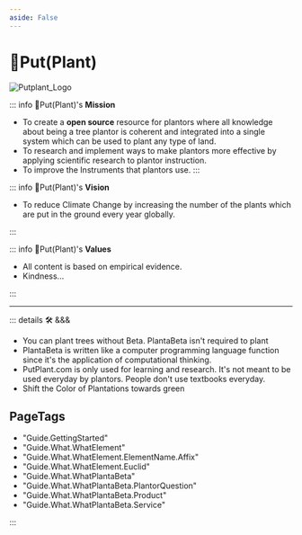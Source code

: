 ```yaml
---
aside: False
---
```


# 🔷<beta>Put(<eko>Plant</eko>)</beta>

![Putplant_Logo](/Putplant_Logo.png)
<!-- 
## 🔷<beta>Put(<eko>Tree</eko>)</beta>, 🔷<beta>Put(<eko>Shrub</eko>)</beta>, 🔷<beta>Put(<eko>Flower</eko>)</beta>, 🔷<beta>Put(<eko>Moss</eko>)</beta>, 🔷<beta>Put(<eko>Bulb</eko>)</beta>, 🔷<beta>Put(<eko>Root</eko>)</beta>, 🔷<beta>Put(<eko>Meadow</eko>)</beta> -->

<!-- ::: details What does 🔷<beta>Put(<eko>Plant</eko>)</beta>

## Etymology of 🔷<beta>Put(<eko>Plant</eko>)</beta>

### Colors

- <beta>Blue</beta> for 🔷<beta>Beta</beta>
- <eko>Green</eko> for 🟩<eko>Eko</eko>

### Brackets <beta>()</beta>

Also known as Parenthesis

Value

Computer Science

Function

Method

### <beta>Put</beta>

Verb

- "<beta>put</beta> in the ground"
- "<beta>put</beta> in place"
- in<beta>put</beta>
- out<beta>put</beta>
- <beta>put</beta>ative
- "<beta>put</beta> forth as an idea"
- Shot <beta>Put</beta>
- "<beta>put</beta> to sleep"
- "<beta>put</beta> to rest"
- "<beta>put</beta> a plan together"
- "<beta>put</beta> down"
- "<beta>put</beta> in your thoughts"
- "<beta>put</beta> out of place"
- "<beta>put</beta> it over there"
- "<beta>put</beta> your hands up"
- "<beta>put</beta> it on that"
- "<beta>put</beta> it out of your mind"
- "<beta>put</beta> your sights on ..."
- "<beta>Put</beta> it back!"
- "<beta>put</beta> off course"

### <eko>Plant</eko>

Noun

- "This organism belongs to the <eko>Plantae</eko> kingdom"
- <eko>Phyto</eko>biology
- Cosmetic Im<eko>plant</eko>
- House <eko>Plant</eko>
- Potted <eko>Plant</eko>
- "newly planted <eko>plant</eko>"
- ""

::: -->

::: info 🔷<beta>Put(<eko>Plant</eko>)</beta>'s **Mission**

- To create a **open source** resource for plantors where all knowledge about being a tree plantor is coherent and integrated into a single system which can be used to plant any type of land.
- To research and implement ways to make plantors more effective by applying scientific research to plantor instruction.
- To improve the Instruments that plantors use.
:::

::: info 🔷<beta>Put(<eko>Plant</eko>)</beta>'s **Vision**

- To reduce Climate Change by increasing the number of the plants which are put in the ground every year globally.

:::

::: info 🔷<beta>Put(<eko>Plant</eko>)</beta>'s **Values**

- All content is based on empirical evidence.
- Kindness...

:::

<!-- ::: tip 💡 New to Planting?
Find out [how trees are planted](/guide/What/WhatTreePlanting) in Canada
::: -->

<!-- ## Why use 🔷<beta>Put(<eko>Plant</eko>)</beta>?

### A Flexible System

Flexibility gives systems resilience, they are able to return quickly to a previous good condition after problems.

### A Progressive System

🔷<beta>Put(<eko>Plant</eko>)</beta> is a "progressive" system, meaning that Planbeta grows with your planting experience. If you're a Novice Plantor, then 🔷<beta>Put(<eko>Plant</eko>)</beta>'s library of reference material, guides, tests and video tutorials (🛠 coming soon!) will help you to learn how to be a plantor without becoming overwhelmed in your first week on the job.

If you're an Experienced Plantor, then 🔷<beta>Put(<eko>Plant</eko>)</beta> gives you the resources to find and Cover your knowledge gaps, so that you can unlock your full planting potential.

### A Community System

🔷<beta>Put(<eko>Plant</eko>)</beta> combines the best practices of the Planting Industry to offer the most robust and plantor friendly plantor system available. In addition, dozens of talented plantors from across Canada have [contributed to the system](/dev/Contribute). Who knows, maybe you'll even become a 🔷<beta>Put(<eko>Plant</eko>)</beta> contributor.

#### What is an Open Source project? -->

---

<!-- =================================================== -->
<!-- =================================================== -->
<!-- =================================================== -->
<!-- =================================================== -->
<!-- =================================================== -->
::: details 🛠 <dev>&&&</dev>

- You can plant trees without Beta. PlantaBeta isn't required to plant
- PlantaBeta is written like a computer programming language function since it's the application of computational thinking.
- PutPlant.com is only used for learning and research. It's not meant to be used everyday by plantors. People don't use textbooks everyday.
- Shift the Color of Plantations towards green

<h2>PageTags</h2>

- "Guide.GettingStarted"
- "Guide.What.WhatElement"
- "Guide.What.WhatElement.ElementName.Affix"
- "Guide.What.WhatElement.Euclid"
- "Guide.What.WhatPlantaBeta"
- "Guide.What.WhatPlantaBeta.PlantorQuestion"
- "Guide.What.WhatPlantaBeta.Product"
- "Guide.What.WhatPlantaBeta.Service"

:::
